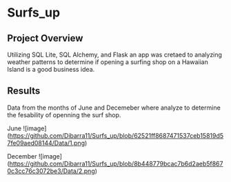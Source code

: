 # Surfs_up

##  Project Overview

Utilizing SQL Lite, SQL Alchemy, and Flask an app was cretaed to analyzing weather patterns to determine if opening a surfing shop on a Hawaiian Island is a good business idea.

## Results

Data from the months of June and Decemeber where analyze to determine the fesability of openning the surf shop.

June
![image] (https://github.com/Dibarra11/Surfs_up/blob/62521ff8687471537ceb15819d57fe09aed08144/Data/1.png)

December
![image] (https://github.com/Dibarra11/Surfs_up/blob/8b448779bcac7b6d2aeb5f8670c3cc76c3072be3/Data/2.png)
